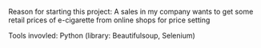 Reason for starting this project:
A sales in my company wants to get some retail prices of e-cigarette from online shops for price setting

Tools invovled: Python (library: Beautifulsoup, Selenium)
